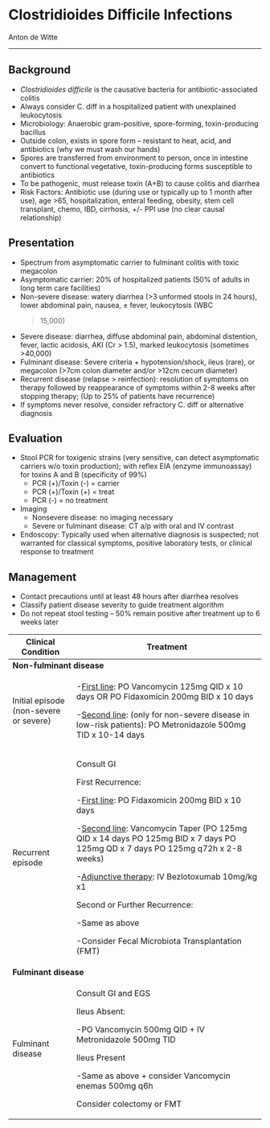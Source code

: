 # Clostridioides Difficile Infections

Anton de Witte

---

## Background

- *Clostridioides difficile* is the causative bacteria for
    antibiotic-associated colitis
- Always consider C. diff in a hospitalized patient with unexplained
    leukocytosis
- Microbiology: Anaerobic gram-positive, spore-forming,
    toxin-producing bacillus
- Outside colon, exists in spore form – resistant to heat, acid, and
    antibiotics (why we must wash our hands)
- Spores are transferred from environment to person, once in intestine
    convert to functional vegetative, toxin-producing forms susceptible
    to antibiotics
- To be pathogenic, must release toxin (A+B) to cause colitis and
    diarrhea
- Risk Factors: Antibiotic use (during use or typically up to 1 month
    after use), age \>65, hospitalization, enteral feeding, obesity,
    stem cell transplant, chemo, IBD, cirrhosis, +/- PPI use (no clear
    causal relationship)

## Presentation

- Spectrum from asymptomatic carrier to fulminant colitis with toxic
    megacolon
- Asymptomatic carrier: 20% of hospitalized patients (50% of adults in
    long term care facilities)
- Non-severe disease: watery diarrhea (>3 unformed stools in 24
    hours), lower abdominal pain, nausea, ± fever, leukocytosis (WBC
    >15,000)
- Severe disease: diarrhea, diffuse abdominal pain, abdominal
    distention, fever, lactic acidosis, AKI (Cr > 1.5), marked
    leukocytosis (sometimes >40,000)
- Fulminant disease: Severe criteria + hypotension/shock, ileus
    (rare), or megacolon (>7cm colon diameter and/or >12cm cecum
    diameter)
- Recurrent disease (relapse > reinfection): resolution of symptoms
    on therapy followed by reappearance of symptoms within 2-8 weeks
    after stopping therapy; (Up to 25% of patients have recurrence)
- If symptoms never resolve, consider refractory C. diff or
    alternative diagnosis

## Evaluation

- Stool PCR for toxigenic strains (very sensitive, can detect
    asymptomatic carriers w/o toxin production); with reflex EIA (enzyme
    immunoassay) for toxins A and B (specificity of 99%)
    - PCR (+)/Toxin (-) = carrier
    - PCR (+)/Toxin (+) = treat
    - PCR (-) = no treatment
- Imaging
    - Nonsevere disease: no imaging necessary
    - Severe or fulminant disease: CT a/p with oral and IV contrast
- Endoscopy: Typically used when alternative diagnosis is suspected;
    not warranted for classical symptoms, positive laboratory tests, or
    clinical response to treatment

## Management

- Contact precautions until at least 48 hours after diarrhea resolves
- Classify patient disease severity to guide treatment algorithm
- Do not repeat stool testing – 50% remain positive after treatment up
    to 6 weeks later

<table>
<colgroup>
<col style="width: 25%" />
<col style="width: 74%" />
</colgroup>
<thead>
<tr class="header">
<th>Clinical Condition</th>
<th>Treatment</th>
</tr>
</thead>
<tbody>
<tr class="odd">
<td colspan="2"><strong>Non-fulminant disease</strong></td>
</tr>
<tr class="even">
<td>Initial episode (non-severe or severe)</td>
<td><p>-<u>First line</u>: PO Vancomycin 125mg QID x 10 days OR PO
Fidaxomicin 200mg BID x 10 days</p>
<p>-<u>Second line</u>: (only for non-severe disease in low-risk
patients): PO Metronidazole 500mg TID x 10-14 days</p></td>
</tr>
<tr class="odd">
<td>Recurrent episode</td>
<td><p>Consult GI</p>
<p>First Recurrence:</p>
<p>-<u>First line</u>: PO Fidaxomicin 200mg BID x 10 days</p>
<p>-<u>Second line</u>: Vancomycin Taper (PO 125mg QID x 14 days PO
125mg BID x 7 days PO 125mg QD x 7 days PO 125mg q72h x 2-8 weeks)</p>
<p>-<u>Adjunctive therapy</u>: IV Bezlotoxumab 10mg/kg x1</p>
<p>Second or Further Recurrence:</p>
<p>-Same as above</p>
<p>-Consider Fecal Microbiota Transplantation (FMT)</p></td>
</tr>
<tr class="even">
<td colspan="2"><strong>Fulminant disease</strong></td>
</tr>
<tr class="odd">
<td>Fulminant disease</td>
<td><p>Consult GI and EGS</p>
<p>Ileus Absent:</p>
<p>-PO Vancomycin 500mg QID + IV Metronidazole 500mg TID</p>
<p>Ileus Present</p>
<p>-Same as above + consider Vancomycin enemas 500mg q6h</p>
<p>Consider colectomy or FMT</p></td>
</tr>
</tbody>
</table>
